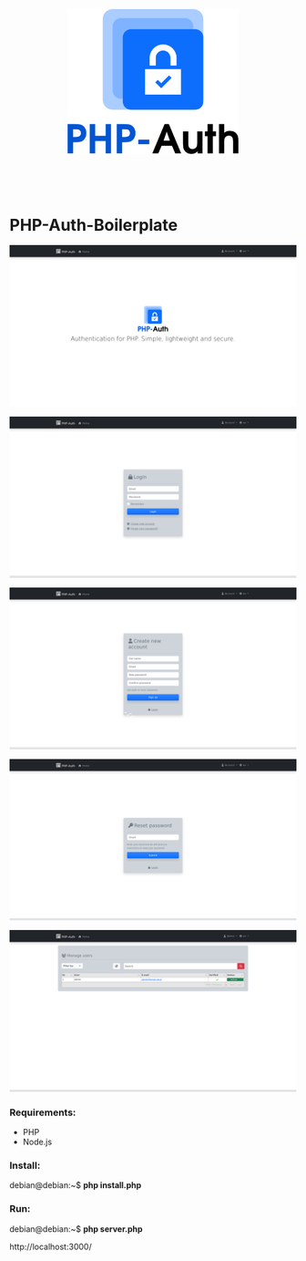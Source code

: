 <p align="center"><img src="https://raw.githubusercontent.com/php-auth/PHP-Auth-Boilerplate/refs/heads/main/docs/php-auth.png" style="width:300px;"></p>

<br><br><br>

# PHP-Auth-Boilerplate

<p align="center"><img src="https://raw.githubusercontent.com/php-auth/PHP-Auth-Boilerplate/refs/heads/main/docs/1.png"></p>
<p align="center"><img src="https://raw.githubusercontent.com/php-auth/PHP-Auth-Boilerplate/refs/heads/main/docs/2.png"></p>
<p align="center"><img src="https://raw.githubusercontent.com/php-auth/PHP-Auth-Boilerplate/refs/heads/main/docs/3.png"></p>
<p align="center"><img src="https://raw.githubusercontent.com/php-auth/PHP-Auth-Boilerplate/refs/heads/main/docs/4.png"></p>
<p align="center"><img src="https://raw.githubusercontent.com/php-auth/PHP-Auth-Boilerplate/refs/heads/main/docs/5.png"></p>

### Requirements:

- PHP
- Node.js

### Install:

debian@debian:~$ **php install.php**

### Run:

debian@debian:~$ **php server.php**

http://localhost:3000/
